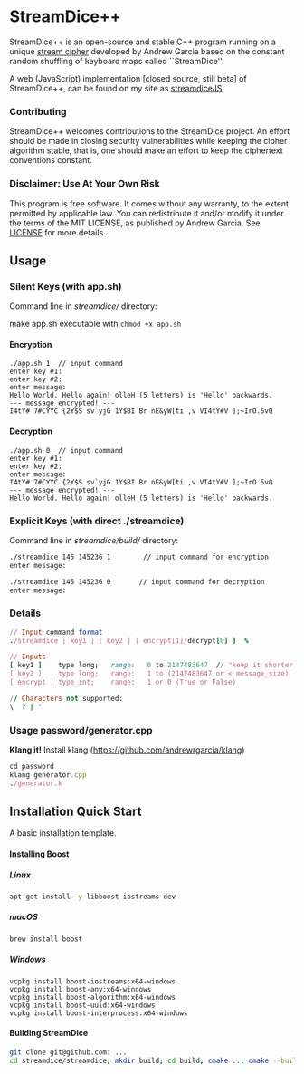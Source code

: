 # StreamDice++

StreamDice++ is an open-source and stable C++ program running on a unique [stream cipher](https://en.wikipedia.org/wiki/Stream_cipher) developed by Andrew Garcia based on the constant random shuffling of keyboard maps called ``StreamDice''. 

A web (JavaScript) implementation [closed source, still beta] of StreamDice++, can be found on my site as [streamdiceJS](https://andrewatcloud.com/streamdice). 

### Contributing

StreamDice++ welcomes contributions to the StreamDice project. An effort should be made in closing security vulnerabilities while keeping the cipher algorithm stable, that is, one should make an effort to keep the ciphertext conventions constant. 

### Disclaimer: Use At Your Own Risk
This program is free software. It comes without any warranty, to the extent permitted by applicable law. You can redistribute it and/or modify it under the terms of the MIT LICENSE, as published by Andrew Garcia. See [LICENSE](https://github.com/andrewrgarcia/streamdice/blob/main/LICENSE) for more details.

## Usage 

### Silent Keys (with app.sh)

Command line in *streamdice/* directory:

make app.sh executable with  `chmod +x app.sh`

####  Encryption

``` 
./app.sh 1  // input command
enter key #1:
enter key #2:
enter message:
Hello World. Hello again! olleH (5 letters) is 'Hello' backwards.
--- message encrypted! ---
I4tY# 7#CYYC {2Y$S sv`yjG 1Y$BI Br nE&yW[ti ,v VI4tY#V ];~IrO.5vQ
```

#### Decryption

```
./app.sh 0  // input command
enter key #1:
enter key #2:
enter message:
I4tY# 7#CYYC {2Y$S sv`yjG 1Y$BI Br nE&yW[ti ,v VI4tY#V ];~IrO.5vQ
--- message encrypted! ---
Hello World. Hello again! olleH (5 letters) is 'Hello' backwards.
```

### Explicit Keys (with direct ./streamdice)

Command line in *streamdice/build/* directory:

```bash
./streamdice 145 145236 1        // input command for encryption
enter message:

./streamdice 145 145236 0		// input command for decryption
enter message:
```
### Details 
```ruby
// Input command format
./streamdice [ key1 ] [ key2 ] [ encrypt[1]/decrypt[0] ]  %

// Inputs
[ key1 ]    type long;   range:   0 to 2147483647  // "keep it shorter than 10 digits"
[ key2 ]    type long;   range:   1 to (2147483647 or < message_size)
[ encrypt ] type int;    range:   1 or 0 (True or False)

// Characters not supported:
\  ? | "
```
### Usage password/generator.cpp

**Klang it!** Install klang (https://github.com/andrewrgarcia/klang)

```ruby
cd password
klang generator.cpp
./generator.k
```

## Installation Quick Start

A basic installation template.

#### Installing Boost

##### Linux

```bash
apt-get install -y libboost-iostreams-dev
```
##### macOS
```bash
brew install boost
```
##### Windows

```
vcpkg install boost-iostreams:x64-windows
vcpkg install boost-any:x64-windows
vcpkg install boost-algorithm:x64-windows
vcpkg install boost-uuid:x64-windows
vcpkg install boost-interprocess:x64-windows
```


#### Building StreamDice
```bash
git clone git@github.com: ...
cd streamdice/streamdice; mkdir build; cd build; cmake ..; cmake --build .
```


